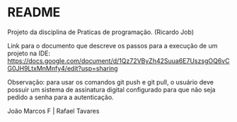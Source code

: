 # README #

Projeto da disciplina de Praticas de programação. (Ricardo Job)

Link para o documento que descreve os passos para a execução de um projeto na IDE: https://docs.google.com/document/d/1Qz72VByZh42Suua6E7UszsgOQ6vCG0JH9LtxMnMnfy4/edit?usp=sharing

Observação: para usar os comandos git push e git pull, o usuário deve possuir um sistema de assinatura digital configurado para que não seja pedido a senha para a autenticação.

João Marcos F | Rafael Tavares